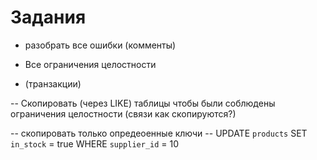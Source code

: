 # Задания

- разобрать все ошибки (комменты)


- Все ограничения целостности 
- (транзакции)

-- Скопировать (через LIKE) таблицы чтобы были соблюдены ограничения целостности (связи как скопируются?)

-- скопировать только опредеоенные ключи
-- UPDATE `products` SET `in_stock` = true WHERE `supplier_id` = 10
